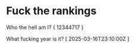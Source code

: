 # Fuck the rankings

Who the hell am I?
{ 12344717 }

What fucking year is it?
[ 2025-03-16T23:10:00Z ]
